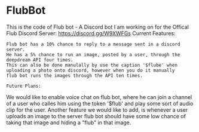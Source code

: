# FlubBot
This is the code of Flub bot - A Discord bot I am working on for the Offical Flub Discord Server: https://discord.gg/W9XWFGs
Current Features:
``````````````````````````````````````````````````````````````````````````````````````
Flub bot has a 10% chance to reply to a message sent in a discord server.
He has a 5% chance to run an image, posted by a user, through the deepdream API four times. 
This can also be done manulally by use the caption '$flube' when uploading a photo onto discord, however when you do it manually
flub bot runs the images through the API ten times.

Future Plans:
``````````````````````````````````````````````````````````````````````````````````````
We would like to enable voice chat on flub bot, where he can join a channel of a user who calles him using the token '$flub'
and play some sort of audio clip for the user.
Another feature we would like to add, is whenever a user uploads an image to the server flub bot should have some low chance of taking
that image and hiding a "flub" in that image.
